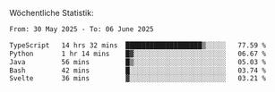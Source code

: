 
Wöchentliche Statistik:
<!--START_SECTION:waka-->

```txt
From: 30 May 2025 - To: 06 June 2025

TypeScript   14 hrs 32 mins  ███████████████████▒░░░░░   77.59 %
Python       1 hr 14 mins    █▓░░░░░░░░░░░░░░░░░░░░░░░   06.67 %
Java         56 mins         █▒░░░░░░░░░░░░░░░░░░░░░░░   05.03 %
Bash         42 mins         █░░░░░░░░░░░░░░░░░░░░░░░░   03.74 %
Svelte       36 mins         ▓░░░░░░░░░░░░░░░░░░░░░░░░   03.21 %
```

<!--END_SECTION:waka-->
